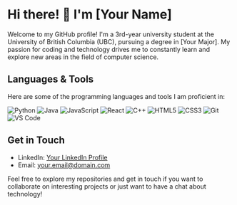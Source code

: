 # Hi there! 👋 I'm [Your Name]



Welcome to my GitHub profile! I'm a 3rd-year university student at the University of British Columbia (UBC), pursuing a degree in [Your Major]. My passion for coding and technology drives me to constantly learn and explore new areas in the field of computer science.

## Languages & Tools
Here are some of the programming languages and tools I am proficient in:

![Python](https://img.shields.io/badge/Python-3776AB?style=for-the-badge&logo=python&logoColor=white)
![Java](https://img.shields.io/badge/Java-007396?style=for-the-badge&logo=java&logoColor=white)
![JavaScript](https://img.shields.io/badge/JavaScript-F7DF1E?style=for-the-badge&logo=javascript&logoColor=black)
![React](https://img.shields.io/badge/React-20232A?style=for-the-badge&logo=react&logoColor=61DAFB)
![C++](https://img.shields.io/badge/C++-00599C?style=for-the-badge&logo=cplusplus&logoColor=white)
![HTML5](https://img.shields.io/badge/HTML5-E34F26?style=for-the-badge&logo=html5&logoColor=white)
![CSS3](https://img.shields.io/badge/CSS3-1572B6?style=for-the-badge&logo=css3&logoColor=white)
![Git](https://img.shields.io/badge/Git-F05032?style=for-the-badge&logo=git&logoColor=white)
![VS Code](https://img.shields.io/badge/VS%20Code-007ACC?style=for-the-badge&logo=visual-studio-code&logoColor=white)


## Get in Touch
- LinkedIn: [Your LinkedIn Profile](https://www.linkedin.com/in/karen-zhao-4899a9218/)
- Email: [your.email@domain.com](mailto:karenzhaojia.com)

Feel free to explore my repositories and get in touch if you want to collaborate on interesting projects or just want to have a chat about technology!
